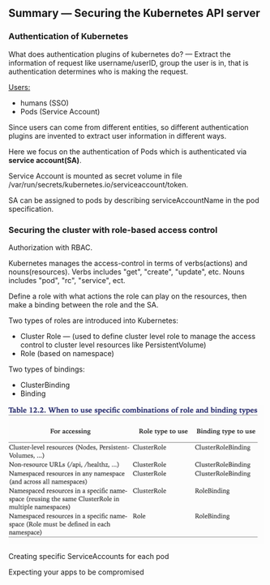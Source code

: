 ## Summary — Securing the Kubernetes API server

### Authentication of Kubernetes

What does authentication plugins of kubernetes do? — Extract the information of request like username/userID, group the user is in, that is authentication determines who is making the request.

<u>Users:</u> 

* humans (SSO)
* Pods (Service Account)

Since users can come from different entities, so different authentication plugins are invented to extract user information in different ways.

Here we focus on the authentication of Pods which is authenticated via **service account(SA)**. 

Service Account is mounted as secret volume in file /var/run/secrets/kubernetes.io/serviceaccount/token.

SA can be assigned to pods by describing serviceAccountName in the pod specification.

### Securing the cluster with role-based access control

Authorization with RBAC.

Kubernetes manages the access-control in terms of verbs(actions) and nouns(resources). Verbs includes "get", "create", "update", etc. Nouns includes "pod", "rc", "service", ect.  

Define a role with what actions the role can play on the resources, then make a binding between the role and the SA. 

Two types of roles are introduced into Kubernetes:

* Cluster Role — (used to define cluster level role to manage the access control to cluster level resources like PersistentVolume)
* Role (based on namespace)

Two types of bindings: 

* ClusterBinding
* Binding

![](img/combination_roles_bindings.png)

Creating specific ServiceAccounts for each pod

Expecting your apps to be compromised
